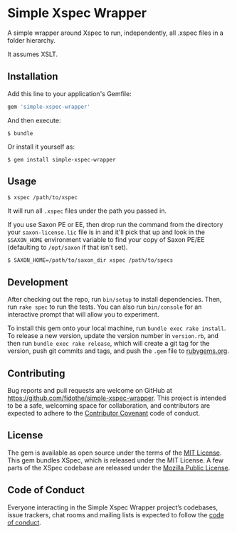 # Simple Xspec Wrapper

A simple wrapper around Xspec to run, independently, all .xspec files in a folder hierarchy.

It assumes XSLT.

## Installation

Add this line to your application's Gemfile:

```ruby
gem 'simple-xspec-wrapper'
```

And then execute:

    $ bundle

Or install it yourself as:

    $ gem install simple-xspec-wrapper

## Usage

    $ xspec /path/to/xspec

It will run all `.xspec` files under the path you passed in.

If you use Saxon PE or EE, then drop run the command from the directory your `saxon-license.lic` file is in and it'll pick that up and look in the `$SAXON_HOME` environment variable to find your copy of Saxon PE/EE (defaulting to `/opt/saxon` if that isn't set).

    $ SAXON_HOME=/path/to/saxon_dir xspec /path/to/specs

## Development

After checking out the repo, run `bin/setup` to install dependencies. Then, run `rake spec` to run the tests. You can also run `bin/console` for an interactive prompt that will allow you to experiment.

To install this gem onto your local machine, run `bundle exec rake install`. To release a new version, update the version number in `version.rb`, and then run `bundle exec rake release`, which will create a git tag for the version, push git commits and tags, and push the `.gem` file to [rubygems.org](https://rubygems.org).

## Contributing

Bug reports and pull requests are welcome on GitHub at https://github.com/fidothe/simple-xspec-wrapper. This project is intended to be a safe, welcoming space for collaboration, and contributors are expected to adhere to the [Contributor Covenant](http://contributor-covenant.org) code of conduct.

## License

The gem is available as open source under the terms of the [MIT License](https://opensource.org/licenses/MIT). This gem bundles XSpec, which is released under the MIT License. A few parts of the XSpec codebase are released under the [Mozilla Public License](http://www.mozilla.org/MPL/).

## Code of Conduct

Everyone interacting in the Simple Xspec Wrapper project’s codebases, issue trackers, chat rooms and mailing lists is expected to follow the [code of conduct](https://github.com/fidothe/simple-xspec-wrapper/blob/master/CODE_OF_CONDUCT.md).
